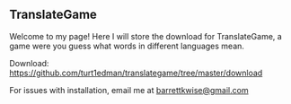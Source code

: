 ## TranslateGame

Welcome to my page! Here I will store the download for TranslateGame, a game were you guess what words in different languages mean.

Download: https://github.com/turt1edman/translategame/tree/master/download

For issues with installation, email me at barrettkwise@gmail.com
